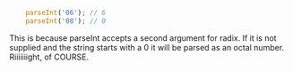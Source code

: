 ``` javascript
    parseInt('06'); // 6
    parseInt('08'); // 0
```

This is because parseInt accepts a second argument for radix. If it is not supplied and the string starts with a 0 it will be parsed as an octal number. Riiiiiiight, of COURSE.
